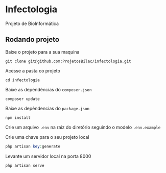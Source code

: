 # Infectologia

Projeto de BioInformática

## Rodando projeto

Baixe o projeto para a sua maquina

```git
git clone git@github.com:ProjetosBilac/infectologia.git
```

Acesse a pasta co projeto

```console
cd infectologia
```

Baixe as dependências do ```composer.json```

```composer
composer update
```

Baixe as depêndencias do ```package.json```

```npm
npm install
```

Crie um arquivo ```.env``` na raiz do diretório seguindo o modelo ```.env.example```

Crie uma chave para o seu projeto local

```php
php artisan key:generate
```

Levante um servidor local na porta 8000

```php
php artisan serve
```
